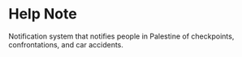 # Help Note
Notification system that notifies people in Palestine of checkpoints, confrontations, and car accidents.


